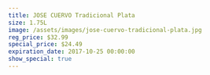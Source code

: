 ```yaml
---
title: JOSE CUERVO Tradicional Plata
size: 1.75L
image: /assets/images/jose-cuervo-tradicional-plata.jpg
reg_price: $32.99
special_price: $24.49
expiration_date: 2017-10-25 00:00:00
show_special: true
---
```



